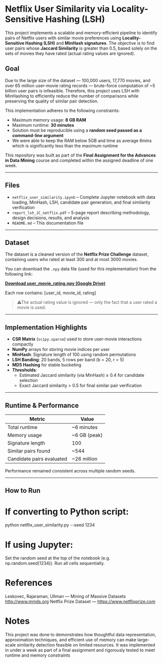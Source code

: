 # Netflix User Similarity via Locality-Sensitive Hashing (LSH)

This project implements a scalable and memory-efficient pipeline to identify pairs of Netflix users with similar movie preferences using **Locality-Sensitive Hashing (LSH)** and **MinHash signatures**. The objective is to find user pairs whose **Jaccard Similarity** is greater than 0.5, based solely on the sets of movies they have rated (actual rating values are ignored).

## Goal

Due to the large size of the dataset — 100,000 users, 17,770 movies, and over 65 million user-movie rating records — brute-force computation of ~5 billion user pairs is infeasible. Therefore, this project uses LSH with MinHashing to efficiently reduce the number of comparisons while preserving the quality of similar pair detection.

This implementation adheres to the following constraints:
- Maximum memory usage: **8 GB RAM**
- Maximum runtime: **30 minutes**
- Solution must be reproducible using a **random seed passed as a command-line argument**
- We were able to keep the RAM below 5GB and time as average 6mins which is significantly less than the maximum runtime
  
This repository was built as part of the **Final Assignment for the Advances in Data Mining** course and completed within the assigned deadline of one week.

---

## Files

- `netflix_user_similarity.ipynb` – Complete Jupyter notebook with data loading, MinHash, LSH, candidate pair generation, and final similarity verification
- `report_lsh_JC_netflix.pdf` – 5-page report describing methodology, design decisions, results, and analysis
- `README.md` – This documentation file

---

## Dataset

The dataset is a cleaned version of the **Netflix Prize Challenge** dataset, containing users who rated at least 300 and at most 3000 movies.

You can download the `.npy` data file (used for this implementation) from the following link:

**[Download user_movie_rating.npy (Google Drive)](https://drive.google.com/file/d/1Fqcyu9g6DZyYK_1qmjEgD1LlGD7Wfs5G/view?usp=sharing)**

Each row contains:
[user_id, movie_id, rating]


> ⚠The actual rating value is ignored — only the fact that a user rated a movie is used.

---

## Implementation Highlights

- **CSR Matrix** (`scipy.sparse`) used to store user-movie interactions compactly
- **NumPy** arrays for storing movie indices per user
- **MinHash**: Signature length of 100 using random permutations
- **LSH Banding**: 20 bands, 5 rows per band (b = 20, r = 5)
- **MD5 Hashing** for stable bucketing
- **Thresholds**:
  - Estimated Jaccard similarity (via MinHash) ≥ 0.4 for candidate selection
  - Exact Jaccard similarity > 0.5 for final similar pair verification

---

## Runtime & Performance

| Metric                    | Value                        |
|--------------------------|------------------------------|
| Total runtime            | ~6 minutes                   |
| Memory usage             | ~6 GB (peak)                 |
| Signature length         | 100                          |
| Similar pairs found      | ~544                         |
| Candidate pairs evaluated| ~26 million                  |

Performance remained consistent across multiple random seeds.

---

## How to Run

# If converting to Python script:
python netflix_user_similarity.py --seed 1234

# If using Jupyter:

Set the random seed at the top of the notebook (e.g. np.random.seed(1234)).
Run all cells sequentially.

# References

Leskovec, Rajaraman, Ullman — Mining of Massive Datasets
http://www.mmds.org
Netflix Prize Dataset — https://www.netflixprize.com

# Notes

This project was done to demonstrates how thoughtful data representation, approximation techniques, and efficient use of memory can make large-scale similarity detection feasible on limited resources. It was implemented in under a week as part of a final assignment and rigorously tested to meet runtime and memory constraints
